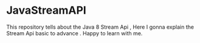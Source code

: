 # JavaStreamAPI
This repository tells about the Java 8 Stream Api , Here I gonna explain the Stream Api basic to advance .
Happy to learn with me. 
